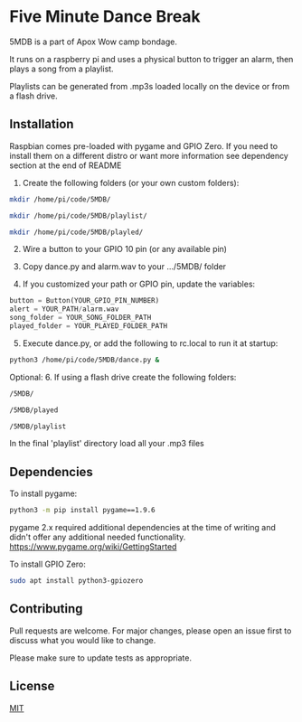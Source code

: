 # Five Minute Dance Break

5MDB is a part of Apox Wow camp bondage.  

It runs on a raspberry pi and uses a physical button to trigger an alarm, then plays a song from a playlist.

Playlists can be generated from .mp3s loaded locally on the device or from a flash drive.
## Installation
Raspbian comes pre-loaded with pygame and GPIO Zero.  If you need to install them on a different distro or want more information see dependency section at the end of README
1. Create the following folders (or your own custom folders):
```bash
mkdir /home/pi/code/5MDB/
```
```bash
mkdir /home/pi/code/5MDB/playlist/
```
```bash
mkdir /home/pi/code/5MDB/playled/
```
2. Wire a button to your GPIO 10 pin (or any available pin)
   

3. Copy dance.py and alarm.wav to your .../5MDB/ folder
   

4. If you customized your path or GPIO pin, update the variables:
```python
button = Button(YOUR_GPIO_PIN_NUMBER)
alert = YOUR_PATH/alarm.wav
song_folder = YOUR_SONG_FOLDER_PATH
played_folder = YOUR_PLAYED_FOLDER_PATH
```

5. Execute dance.py, or add the following to rc.local to run it at startup:
```bash
python3 /home/pi/code/5MDB/dance.py &
```
Optional:
6. If using a flash drive create the following folders:
```bash
/5MDB/
```
```bash
/5MDB/played
```
```bash
/5MDB/playlist
```
In the final 'playlist' directory load all your .mp3 files

## Dependencies
To install pygame:
```bash
python3 -m pip install pygame==1.9.6
```
pygame 2.x required additional dependencies at the time of writing and didn't offer any additional needed functionality.
https://www.pygame.org/wiki/GettingStarted

To install GPIO Zero:
```bash
sudo apt install python3-gpiozero
```


## Contributing
Pull requests are welcome. For major changes, please open an issue first to discuss what you would like to change.

Please make sure to update tests as appropriate.

## License
[MIT](https://choosealicense.com/licenses/mit/)